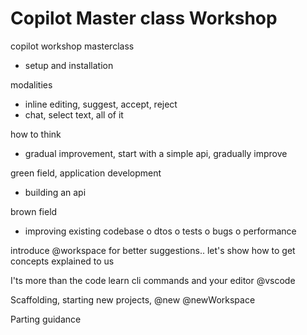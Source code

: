 # Copilot Master class Workshop
 

copilot workshop masterclass
- setup and installation

modalities
- inline editing, suggest, accept, reject
- chat, select text, all of it

how to think
- gradual improvement, start with a simple api, gradually improve

green field, application development
- building an api


brown field
- improving existing codebase
  o dtos
  o tests
  o bugs
  o performance

introduce @workspace for better suggestions..
let's show how to get concepts explained to us

I'ts more than the code 
learn cli commands and your editor @vscode

Scaffolding, starting new projects, @new @newWorkspace


Parting guidance


